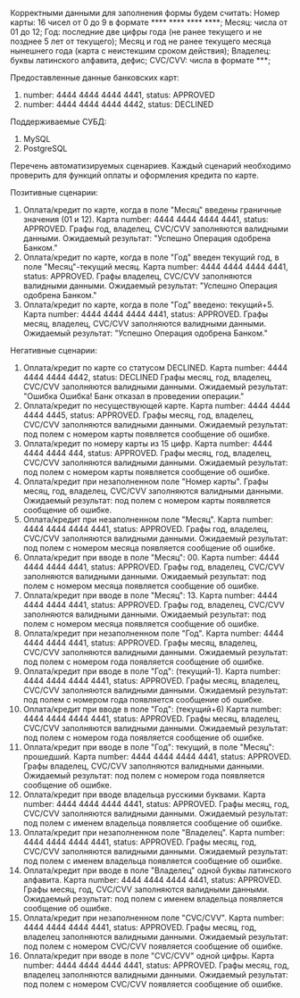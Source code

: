 Корректными данными для заполнения формы будем считать:
Номер карты: 16 чисел от 0 до 9 в формате **** **** **** ****;
Месяц: числа от 01 до 12;
Год: последние две цифры года (не ранее текущего и не позднее 5 лет от текущего);
Месяц и год не ранее текущего месяца нынешнего года (карта с неистекшим сроком действия);
Владелец: буквы латинского алфавита, дефис;
CVC/CVV: числа в формате ***;

Предоставленные данные банковских карт:
1) number: 4444 4444 4444 4441, status: APPROVED
2) number: 4444 4444 4444 4442, status: DECLINED

Поддерживаемые СУБД:
1) MySQL
2) PostgreSQL

Перечень автоматизируемых сценариев.
Каждый сценарий необходимо проверить для функций оплаты и оформления кредита по карте.

Позитивные сценарии:
1. Оплата/кредит по карте, когда в поле "Месяц" введены граничные значения (01 и 12).
   Карта number: 4444 4444 4444 4441, status: APPROVED.
   Графы год, владелец, CVC/CVV заполняются валидными данными.
   Ожидаемый результат: "Успешно Операция одобрена Банком."
2. Оплата/кредит по карте, когда в поле "Год" введен текущий год, в поле "Месяц"-текущий месяц.
   Карта number: 4444 4444 4444 4441, status: APPROVED.
   Графы владелец, CVC/CVV заполняются валидными данными.
   Ожидаемый результат: "Успешно Операция одобрена Банком."
3. Оплата/кредит по карте, когда в поле "Год" введено: текущий+5.
   Карта number: 4444 4444 4444 4441, status: APPROVED.
   Графы месяц, владелец, CVC/CVV заполняются валидными данными.
   Ожидаемый результат: "Успешно Операция одобрена Банком."

Негативные сценарии:
1. Оплата/кредит по карте со статусом DECLINED.
   Карта number: 4444 4444 4444 4442, status: DECLINED
   Графы месяц, год, владелец, CVC/CVV заполняются валидными данными.
   Ожидаемый результат: "Ошибка Ошибка! Банк отказал в проведении операции."
2. Оплата/кредит по несуществующей карте.
   Карта number: 4444 4444 4444 4445, status: APPROVED.
   Графы месяц, год, владелец, CVC/CVV заполняются валидными данными.
   Ожидаемый результат: под полем с номером карты появляется сообщение об ошибке.
3. Оплата/кредит по номеру карты из 15 цифр.
   Карта number: 4444 4444 4444 444, status: APPROVED.
   Графы месяц, год, владелец, CVC/CVV заполняются валидными данными.
   Ожидаемый результат: под полем с номером карты появляется сообщение об ошибке.
4. Оплата/кредит при незаполненном поле "Номер карты".
   Графы месяц, год, владелец, CVC/CVV заполняются валидными данными.
   Ожидаемый результат: под полем с номером карты появляется сообщение об ошибке.
5. Оплата/кредит при незаполненном поле "Месяц".
   Карта number: 4444 4444 4444 4441, status: APPROVED.
   Графы год, владелец, CVC/CVV заполняются валидными данными.
   Ожидаемый результат: под полем с номером месяца появляется сообщение об ошибке.
6. Оплата/кредит при вводе в поле "Месяц": 00.
   Карта number: 4444 4444 4444 4441, status: APPROVED.
   Графы год, владелец, CVC/CVV заполняются валидными данными.
   Ожидаемый результат: под полем с номером месяца появляется сообщение об ошибке.
7. Оплата/кредит при вводе в поле "Месяц": 13.
   Карта number: 4444 4444 4444 4441, status: APPROVED.
   Графы год, владелец, CVC/CVV заполняются валидными данными.
   Ожидаемый результат: под полем с номером месяца появляется сообщение об ошибке.
8. Оплата/кредит при незаполненном поле "Год".
    Карта number: 4444 4444 4444 4441, status: APPROVED.
    Графы месяц, владелец, CVC/CVV заполняются валидными данными.
    Ожидаемый результат: под полем с номером года появляется сообщение об ошибке.
9. Оплата/кредит при вводе в поле "Год": (текущий-1).
    Карта number: 4444 4444 4444 4441, status: APPROVED.
    Графы месяц, владелец, CVC/CVV заполняются валидными данными.
    Ожидаемый результат: под полем с номером года появляется сообщение об ошибке.
10. Оплата/кредит при вводе в поле "Год": (текущий+6)
    Карта number: 4444 4444 4444 4441, status: APPROVED.
    Графы месяц, владелец, CVC/CVV заполняются валидными данными.
    Ожидаемый результат: под полем с номером года появляется сообщение об ошибке.
11. Оплата/кредит при вводе в поле "Год": текущий, в поле "Месяц": прошедший.
    Карта number: 4444 4444 4444 4441, status: APPROVED.
    Графы владелец, CVC/CVV заполняются валидными данными.
    Ожидаемый результат: под полем с номером года появляется сообщение об ошибке.
12. Оплата/кредит при вводе владельца русскими буквами.
    Карта number: 4444 4444 4444 4441, status: APPROVED.
    Графы месяц, год, CVC/CVV заполняются валидными данными.
    Ожидаемый результат: под полем с именем владельца появляется сообщение об ошибке.
13. Оплата/кредит при незаполненном поле "Владелец".
    Карта number: 4444 4444 4444 4441, status: APPROVED.
    Графы месяц, год, CVC/CVV заполняются валидными данными.
    Ожидаемый результат: под полем с именем владельца появляется сообщение об ошибке.
14. Оплата/кредит при вводе в поле "Владелец" одной буквы латинского алфавита.
    Карта number: 4444 4444 4444 4441, status: APPROVED.
    Графы месяц, год, CVC/CVV заполняются валидными данными.
    Ожидаемый результат: под полем с именем владельца появляется сообщение об ошибке.
15. Оплата/кредит при незаполненном поле "CVC/CVV".
    Карта number: 4444 4444 4444 4441, status: APPROVED.
    Графы месяц, год, владелец заполняются валидными данными.
    Ожидаемый результат: под полем с номером CVC/CVV появляется сообщение об ошибке.
16. Оплата/кредит при вводе в поле "CVC/CVV" одной цифры.
    Карта number: 4444 4444 4444 4441, status: APPROVED.
    Графы месяц, год, владелец заполняются валидными данными.
    Ожидаемый результат: под полем с номером CVC/CVV появляется сообщение об ошибке.

